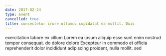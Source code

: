 ```yaml
---
date: 2017-02-24
type: event
cancelled: true
title: consectetur irure ullamco cupidatat ea mollit. Duis
---
```

exercitation labore ex cillum Lorem ea ipsum aliquip esse sunt enim nostrud tempor consequat. do dolore dolore Excepteur in commodo et officia reprehenderit dolor incididunt adipiscing proident, nulla mollit. sed